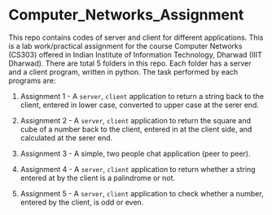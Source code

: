 # Computer_Networks_Assignment
This repo contains codes of server and client for different applications. This is a lab work/practical assignment for the course Computer Networks (CS303) offered in Indian Institute of Information Technology, Dharwad (IIIT Dharwad).
There are total 5 folders in this repo. Each folder has a server and a client program, written in python. The task performed by each programs are:

1. Assignment 1 - A `server`, `client` application to return a string back to the client, entered in lower case, converted to upper case at the serer end.

2. Assignment 2 - A `server`, `client` application to return the square and cube of a number back to the client, entered in at the client side, and calculated at the serer end.

3. Assignment 3 - A simple, two people chat application (peer to peer). 

4. Assignment 4 - A `server`, `client` application to return whether a string entered at by the client is a palindrome or not.

5. Assignment 5 - A `server`, `client` application to check whether a number, entered by the client, is odd or even.
